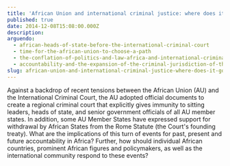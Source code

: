 ```yaml
---
title: 'African Union and international criminal justice: where does it go from here?'
published: true
date: 2014-12-08T15:08:00.000Z
description:
arguendo:
  - african-heads-of-state-before-the-international-criminal-court
  - time-for-the-african-union-to-choose-a-path
  - the-conflation-of-politics-and-law-africa-and-international-criminal-justice
  - accountability-and-the-expansion-of-the-criminal-jurisdiction-of-the-african-court
slug: african-union-and-international-criminal-justice-where-does-it-go-from-here
---
```



Against a backdrop of recent tensions between the African Union (AU) and the International Criminal Court, the AU adopted official documents to create a regional criminal court that explicitly gives immunity to sitting leaders, heads of state, and senior government officials of all AU member states. In addition, some AU Member States have expressed support for withdrawal by African States from the Rome Statute (the Court's founding treaty). What are the implications of this turn of events for past, present and future accountability in Africa? Further, how should individual African countries, prominent African figures and policymakers, as well as the international community respond to these events?